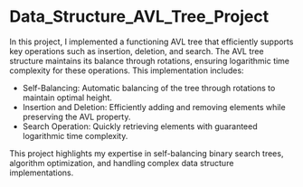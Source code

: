 # Data_Structure_AVL_Tree_Project
In this project, I implemented a functioning AVL tree that efficiently supports key operations such as insertion, deletion, and search. The AVL tree structure maintains its balance through rotations, ensuring logarithmic time complexity for these operations. This implementation includes:

- Self-Balancing: Automatic balancing of the tree through rotations to maintain optimal height.
- Insertion and Deletion: Efficiently adding and removing elements while preserving the AVL property.
- Search Operation: Quickly retrieving elements with guaranteed logarithmic time complexity.

This project highlights my expertise in self-balancing binary search trees, algorithm optimization, and handling complex data structure implementations.








